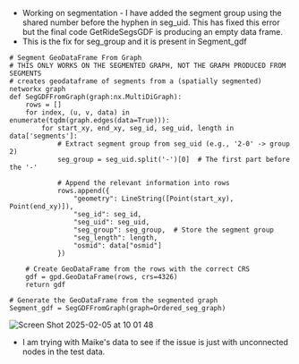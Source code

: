 - Working on segmentation - I have added the segment group using the shared number before the hyphen in seg_uid. This has fixed this error but the final code GetRideSegsGDF is producing an empty data frame.
- This is the fix for seg_group and it is present in Segment_gdf
```
# Segment GeoDataFrame From Graph
# THIS ONLY WORKS ON THE SEGMENTED GRAPH, NOT THE GRAPH PRODUCED FROM SEGMENTS
# creates geodataframe of segments from a (spatially segmented) networkx graph
def SegGDFFromGraph(graph:nx.MultiDiGraph):
    rows = []
    for index, (u, v, data) in enumerate(tqdm(graph.edges(data=True))):
        for start_xy, end_xy, seg_id, seg_uid, length in data['segments']:
            # Extract segment group from seg_uid (e.g., '2-0' -> group 2)
            seg_group = seg_uid.split('-')[0]  # The first part before the '-'
            
            # Append the relevant information into rows
            rows.append({
                "geometry": LineString([Point(start_xy), Point(end_xy)]),
                "seg_id": seg_id,
                "seg_uid": seg_uid,
                "seg_group": seg_group,  # Store the segment group
                "seg_length": length,
                "osmid": data["osmid"]
            })
    
    # Create GeoDataFrame from the rows with the correct CRS
    gdf = gpd.GeoDataFrame(rows, crs=4326)
    return gdf

# Generate the GeoDataFrame from the segmented graph
Segment_gdf = SegGDFFromGraph(graph=Ordered_seg_graph)

```
![Screen Shot 2025-02-05 at 10 01 48](https://github.com/user-attachments/assets/b1cb6ff5-cd60-47b5-84a9-0fddf51cf0a3)


- I am trying with Maike's data to see if the issue is just with unconnected nodes in the test data. 
